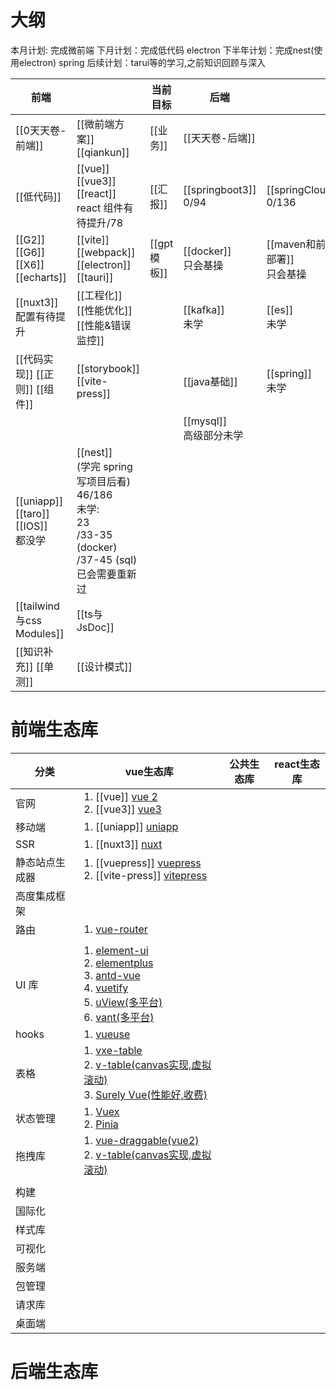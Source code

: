 # 大纲

本月计划: 完成微前端
下月计划：完成低代码 electron
下半年计划：完成nest(使用electron) spring
后续计划：tarui等的学习,之前知识回顾与深入

| 前端                                   |                                                                                                   | 当前目标      | 后端                        |                             |
| ------------------------------------ | ------------------------------------------------------------------------------------------------- | --------- | ------------------------- | --------------------------- |
| [[0天天卷-前端]]                          | [[微前端方案]] [[qiankun]]                                                                             | [[业务]]    | [[天天卷-后端]]                |                             |
| [[低代码]]                              | [[vue]] [[vue3]] [[react]] <br/>react 组件有待提升/78                                                   | [[汇报]]    | [[springboot3]] <br/>0/94 | [[springClound]] <br/>0/136 |
| [[G2]] [[G6]] [[X6]] [[echarts]]     | [[vite]] [[webpack]] [[electron]] [[tauri]]                                                       | [[gpt模板]] | [[docker]] <br/>只会基操      | [[maven和前端部署]] <br/>只会基操    |
| [[nuxt3]] <br>配置有待提升                 | [[工程化]] [[性能优化]] [[性能&错误监控]]                                                                      |           | [[kafka]] <br/>未学         | [[es]] <br/>未学              |
| [[代码实现]] [[正则]] [[组件]]<br>           | [[storybook]] [[vite-press]]                                                                      |           | [[java基础]]                | [[spring]]<br/>未学           |
|                                      |                                                                                                   |           | [[mysql]] <br/>高级部分未学     |                             |
| [[uniapp]] [[taro]] [[IOS]] <br/>都没学 | [[nest]] <br/>(学完 spring 写项目后看)<br>46/186<br>未学:<br>23<br>/33-35 (docker)<br>/37-45 (sql) 已会需要重新过 |           |                           |                             |
| [[tailwind与css Modules]]             | [[ts与JsDoc]]                                                                                      |           |                           |                             |
| [[知识补充]] [[单测]]                      | [[设计模式]]                                                                                          |           |                           |                             |





# 前端生态库



| 分类      | vue生态库                                                                                                                                                                                                                                                                                                                                                             | 公共生态库 | react生态库 |
| ------- | ------------------------------------------------------------------------------------------------------------------------------------------------------------------------------------------------------------------------------------------------------------------------------------------------------------------------------------------------------------------ | ----- | -------- |
| 官网      | 1. [[vue]] [vue 2](https://v2.cn.vuejs.org/) <br/>2. [[vue3]] [vue3](https://cn.vuejs.org/)                                                                                                                                                                                                                                                                        |       |          |
| 移动端     | 1. [[uniapp]] [uniapp](https://zh.uniapp.dcloud.io/)                                                                                                                                                                                                                                                                                                               |       |          |
| SSR     | 1. [[nuxt3]] [nuxt](https://www.nuxtjs.cn/)                                                                                                                                                                                                                                                                                                                        |       |          |
| 静态站点生成器 | 1. [[vuepress]] [vuepress](https://vuepress.vuejs.org/zh/) <br/>2. [[vite-press]] [vitepress](https://vitepress.dev/zh/)                                                                                                                                                                                                                                           |       |          |
| 高度集成框架  |                                                                                                                                                                                                                                                                                                                                                                    |       |          |
| 路由      | 1. [vue-router](https://router.vuejs.org/zh/)                                                                                                                                                                                                                                                                                                                      |       |          |
|         |                                                                                                                                                                                                                                                                                                                                                                    |       |          |
| UI 库    | 1. [element-ui](https://element.eleme.cn/#/zh-CN/component/installation) <br/>2. [elementplus](https://element-plus.org/zh-CN/) <br/>3. [antd-vue](https://www.antdv.com/docs/vue/introduce-cn/) <br/>4. [vuetify](https://vuetifyjs.com/zh-Hans/) <br/>5. [uView(多平台)](https://www.uviewui.com/) <br/>6. [vant(多平台)](https://vant-ui.github.io/vant-weapp/#/home) |       |          |
| hooks   | 1. [vueuse](http://www.vueusejs.com)                                                                                                                                                                                                                                                                                                                               |       |          |
| 表格      | 1. [vxe-table](https://vxetable.cn/v3) <br/>2. [v-table(canvas实现,虚拟滚动)](https://visactor.io/vtable) <br/>3. [Surely Vue(性能好,收费)](https://www.surely.cool/)                                                                                                                                                                                                         |       |          |
| 状态管理    | 1. [Vuex](https://vuex.vuejs.org/zh/guide/) <br/>2. [Pinia](https://pinia.vuejs.org/zh/)                                                                                                                                                                                                                                                                           |       |          |
| 拖拽库     | 1. [vue-draggable(vue2)](https://github.com/SortableJS/Vue.Draggable?tab=readme-ov-file) <br/>2. [v-table(canvas实现,虚拟滚动)](https://visactor.io/vtable)                                                                                                                                                                                                              |       |          |
|         |                                                                                                                                                                                                                                                                                                                                                                    |       |          |
| 构建      |                                                                                                                                                                                                                                                                                                                                                                    |       |          |
| 国际化     |                                                                                                                                                                                                                                                                                                                                                                    |       |          |
| 样式库     |                                                                                                                                                                                                                                                                                                                                                                    |       |          |
| 可视化     |                                                                                                                                                                                                                                                                                                                                                                    |       |          |
| 服务端     |                                                                                                                                                                                                                                                                                                                                                                    |       |          |
| 包管理     |                                                                                                                                                                                                                                                                                                                                                                    |       |          |
| 请求库     |                                                                                                                                                                                                                                                                                                                                                                    |       |          |
| 桌面端     |                                                                                                                                                                                                                                                                                                                                                                    |       |          |


# 后端生态库